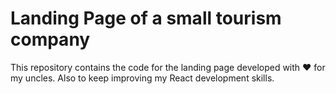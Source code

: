 # Landing Page of a small tourism company

This repository contains the code for the landing page developed with ♥ for my uncles.
Also to keep improving my React development skills.